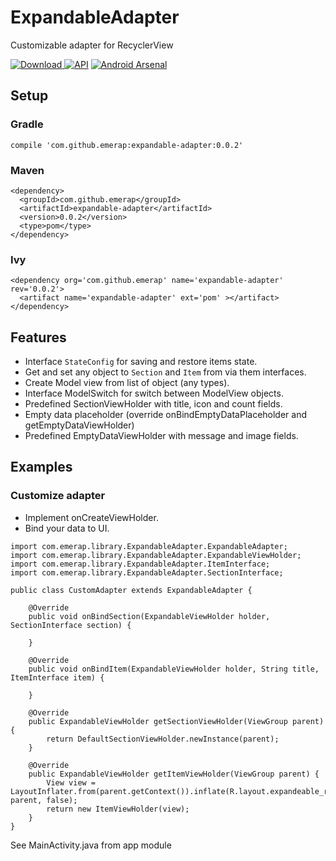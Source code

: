 # ExpandableAdapter
Customizable adapter for RecyclerView


[ ![Download](https://api.bintray.com/packages/emerap/android/expandable-adapter/images/download.svg) ](https://bintray.com/emerap/android/expandable-adapter/_latestVersion)
[![API](https://img.shields.io/badge/API-15%2B-green.svg?style=flat)](https://android-arsenal.com/api?level=15)
[![Android Arsenal](https://img.shields.io/badge/Android%20Arsenal-ExpandableAdapter-blue.svg?style=flat)](https://android-arsenal.com/details/1/5427)

## Setup

### Gradle
```
compile 'com.github.emerap:expandable-adapter:0.0.2'
```
### Maven
```
<dependency>
  <groupId>com.github.emerap</groupId>
  <artifactId>expandable-adapter</artifactId>
  <version>0.0.2</version>
  <type>pom</type>
</dependency>
```
### Ivy
```
<dependency org='com.github.emerap' name='expandable-adapter' rev='0.0.2'>
  <artifact name='expandable-adapter' ext='pom' ></artifact>
</dependency>
```
## Features
- Interface `StateConfig` for saving and restore items state.
- Get and set any object to `Section` and `Item` from via them interfaces.
- Create Model view from list of object (any types).
- Interface ModelSwitch for switch between ModelView objects.
- Predefined SectionViewHolder with title, icon and count fields.
- Empty data placeholder (override onBindEmptyDataPlaceholder and getEmptyDataViewHolder)
- Predefined EmptyDataViewHolder with message and image fields.

## Examples

### Customize adapter

- Implement onCreateViewHolder.
- Bind your data to UI.

```
import com.emerap.library.ExpandableAdapter.ExpandableAdapter;
import com.emerap.library.ExpandableAdapter.ExpandableViewHolder;
import com.emerap.library.ExpandableAdapter.ItemInterface;
import com.emerap.library.ExpandableAdapter.SectionInterface;

public class CustomAdapter extends ExpandableAdapter {

    @Override
    public void onBindSection(ExpandableViewHolder holder, SectionInterface section) {

    }

    @Override
    public void onBindItem(ExpandableViewHolder holder, String title, ItemInterface item) {

    }
    
    @Override
    public ExpandableViewHolder getSectionViewHolder(ViewGroup parent) {
        return DefaultSectionViewHolder.newInstance(parent);
    }

    @Override
    public ExpandableViewHolder getItemViewHolder(ViewGroup parent) {
        View view = LayoutInflater.from(parent.getContext()).inflate(R.layout.expandeable_recycler_item, parent, false);
        return new ItemViewHolder(view);
    }
}
```

See MainActivity.java from app module
